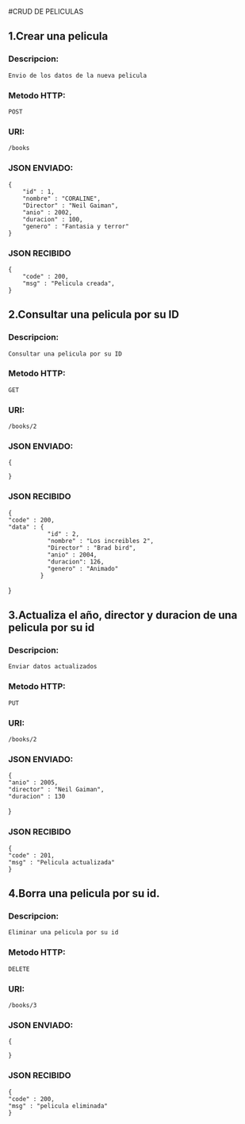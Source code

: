 #CRUD DE PELICULAS

## 1.Crear una pelicula
### Descripcion: 
    Envio de los datos de la nueva pelicula
### Metodo HTTP: 
    POST
### URI: 
    /books
### JSON ENVIADO:
    {
        "id" : 1,
        "nombre" : "CORALINE",
        "Director" : "Neil Gaiman",
        "anio" : 2002,
        "duracion" : 100,
        "genero" : "Fantasia y terror"
    }
### JSON RECIBIDO
    {
        "code" : 200,
        "msg" : "Pelicula creada",
    }

## 2.Consultar una pelicula por su ID
### Descripcion: 
    Consultar una pelicula por su ID
### Metodo HTTP: 
    GET
### URI:
    /books/2
### JSON ENVIADO:
    {

    }
### JSON RECIBIDO
    {
    "code" : 200,
    "data" : {
               "id" : 2,
               "nombre" : "Los increibles 2",
               "Director" : "Brad bird",
               "anio" : 2004,
               "duracion": 126,
               "genero" : "Animado"
             }
}

## 3.Actualiza el año, director y duracion de una pelicula por su id
### Descripcion: 
    Enviar datos actualizados
### Metodo HTTP: 
    PUT
### URI:
    /books/2
### JSON ENVIADO:
    {
    "anio" : 2005,
    "director" : "Neil Gaiman",
    "duracion" : 130
}
### JSON RECIBIDO
    {
    "code" : 201,
    "msg" : "Pelicula actualizada"
    }

## 4.Borra una pelicula por su id.
### Descripcion: 
    Eliminar una pelicula por su id
### Metodo HTTP: 
    DELETE
### URI:
    /books/3
### JSON ENVIADO:
    {

    }
### JSON RECIBIDO
    {
    "code" : 200,
    "msg" : "pelicula eliminada"
    }